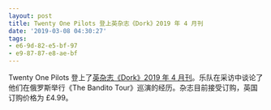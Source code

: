 ```yaml
---
layout: post
title: Twenty One Pilots 登上英杂志《Dork》2019 年 4 月刊
date: '2019-03-08 04:30:27'
tags:
- e6-9d-82-e5-bf-97
- e9-87-87-e8-ae-bf
---
```


Twenty One Pilots 登上了[英杂志《Dork》2019 年 4 月刊](https://www.readdork.com/magazine/april-2019)。乐队在采访中谈论了他们在俄罗斯举行《The Bandito Tour》巡演的经历。杂志目前接受订购，英国订购价格为 £4.99。


